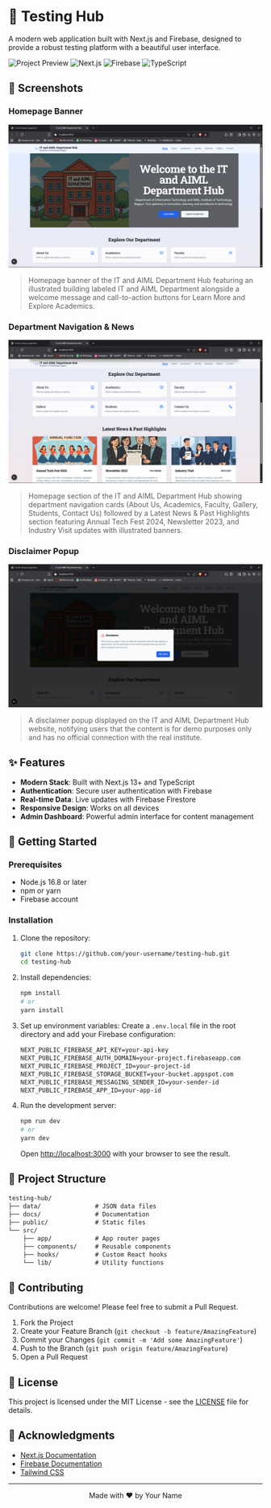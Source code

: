 # 🚀 Testing Hub

A modern web application built with Next.js and Firebase, designed to provide a robust testing platform with a beautiful user interface.

![Project Preview](https://img.shields.io/badge/status-active-success) 
![Next.js](https://img.shields.io/badge/Next.js-000000?style=flat&logo=nextdotjs&logoColor=white)
![Firebase](https://img.shields.io/badge/Firebase-FFCA28?style=flat&logo=firebase&logoColor=black)
![TypeScript](https://img.shields.io/badge/TypeScript-007ACC?style=flat&logo=typescript&logoColor=white)

## 📸 Screenshots

### Homepage Banner
![Home Page](./snapshots/home-page.png)
> Homepage banner of the IT and AIML Department Hub featuring an illustrated building labeled IT and AIML Department alongside a welcome message and call-to-action buttons for Learn More and Explore Academics.

### Department Navigation & News
![Highlights](./snapshots/highlight-page.png)
> Homepage section of the IT and AIML Department Hub showing department navigation cards (About Us, Academics, Faculty, Gallery, Students, Contact Us) followed by a Latest News & Past Highlights section featuring Annual Tech Fest 2024, Newsletter 2023, and Industry Visit updates with illustrated banners.

### Disclaimer Popup
![Disclaimer](./snapshots/disclaimer.png)
> A disclaimer popup displayed on the IT and AIML Department Hub website, notifying users that the content is for demo purposes only and has no official connection with the real institute.

## ✨ Features

- **Modern Stack**: Built with Next.js 13+ and TypeScript
- **Authentication**: Secure user authentication with Firebase
- **Real-time Data**: Live updates with Firebase Firestore
- **Responsive Design**: Works on all devices
- **Admin Dashboard**: Powerful admin interface for content management

## 🚀 Getting Started

### Prerequisites

- Node.js 16.8 or later
- npm or yarn
- Firebase account

### Installation

1. Clone the repository:
   ```bash
   git clone https://github.com/your-username/testing-hub.git
   cd testing-hub
   ```

2. Install dependencies:
   ```bash
   npm install
   # or
   yarn install
   ```

3. Set up environment variables:
   Create a `.env.local` file in the root directory and add your Firebase configuration:
   ```env
   NEXT_PUBLIC_FIREBASE_API_KEY=your-api-key
   NEXT_PUBLIC_FIREBASE_AUTH_DOMAIN=your-project.firebaseapp.com
   NEXT_PUBLIC_FIREBASE_PROJECT_ID=your-project-id
   NEXT_PUBLIC_FIREBASE_STORAGE_BUCKET=your-bucket.appspot.com
   NEXT_PUBLIC_FIREBASE_MESSAGING_SENDER_ID=your-sender-id
   NEXT_PUBLIC_FIREBASE_APP_ID=your-app-id
   ```

4. Run the development server:
   ```bash
   npm run dev
   # or
   yarn dev
   ```

   Open [http://localhost:3000](http://localhost:3000) with your browser to see the result.

## 📁 Project Structure

```
testing-hub/
├── data/               # JSON data files
├── docs/               # Documentation
├── public/             # Static files
└── src/
    ├── app/            # App router pages
    ├── components/     # Reusable components
    ├── hooks/          # Custom React hooks
    └── lib/            # Utility functions
```

## 🤝 Contributing

Contributions are welcome! Please feel free to submit a Pull Request.

1. Fork the Project
2. Create your Feature Branch (`git checkout -b feature/AmazingFeature`)
3. Commit your Changes (`git commit -m 'Add some AmazingFeature'`)
4. Push to the Branch (`git push origin feature/AmazingFeature`)
5. Open a Pull Request

## 📄 License

This project is licensed under the MIT License - see the [LICENSE](LICENSE) file for details.

## 🙏 Acknowledgments

- [Next.js Documentation](https://nextjs.org/docs)
- [Firebase Documentation](https://firebase.google.com/docs)
- [Tailwind CSS](https://tailwindcss.com/)

---

<div align="center">
  Made with ❤️ by Your Name
</div>
